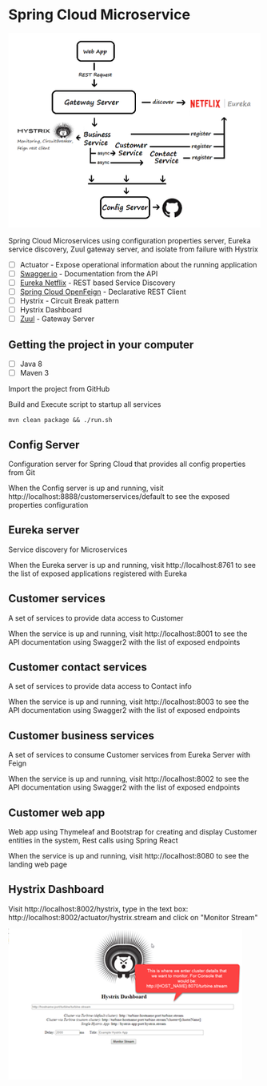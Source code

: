 # Spring Cloud Microservice
![Microservices Overview](architecture-design.png)

Spring Cloud Microservices using configuration properties server, Eureka service discovery, Zuul gateway server, and isolate from failure with Hystrix

- [ ] Actuator - Expose operational information about the running application
- [ ] [Swagger.io](https://swagger.io) - Documentation from the API
- [ ] [Eureka Netflix](https://github.com/Netflix/eureka/wiki/Eureka-at-a-glance) - REST based Service Discovery 
- [ ] [Spring Cloud OpenFeign](https://cloud.spring.io/spring-cloud-openfeign/single/spring-cloud-openfeign.html) - Declarative REST Client
- [ ] Hystrix - Circuit Break pattern
- [ ] Hystrix Dashboard
- [ ] [Zuul](https://github.com/Netflix/zuul) - Gateway Server

## Getting the project in your computer
- [ ] Java 8
- [ ] Maven 3

Import the project from GitHub

Build and Execute script to startup all services
```
mvn clean package && ./run.sh
```

## Config Server
Configuration server for Spring Cloud that provides all config properties from Git

When the Config server is up and running, visit http://localhost:8888/customerservices/default to see the exposed properties configuration

## Eureka server
Service discovery for Microservices

When the Eureka server is up and running, visit http://localhost:8761 to see the list of exposed applications registered with Eureka

## Customer services
A set of services to provide data access to Customer

When the service is up and running, visit http://localhost:8001 to see the API documentation using Swagger2 with the list of exposed endpoints

## Customer contact services
A set of services to provide data access to Contact info

When the service is up and running, visit http://localhost:8003 to see the API documentation using Swagger2 with the list of exposed endpoints

## Customer business services
A set of services to consume Customer services from Eureka Server with Feign 

When the service is up and running, visit http://localhost:8002 to see the API documentation using Swagger2 with the list of exposed endpoints

## Customer web app
Web app using Thymeleaf and Bootstrap for creating and display Customer entities in the system, Rest calls using Spring React

When the service is up and running, visit http://localhost:8080 to see the landing web page

## Hystrix Dashboard
Visit http://localhost:8002/hystrix, type in the text box: http://localhost:8002/actuator/hystrix.stream and click on "Monitor Stream"

![hystrix home](hystrix-home.png)
